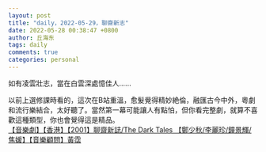 ```yaml
---
layout: post
title: "daily，2022-05-29，聊齋新志"
date: 2022-05-28 00:38:47 +0800
author: 丘海东 
tags: daily
comments: true
categories: personal
---
```

如有凌雲壯志，當在白雲深處憶佳人......  

以前上選修課時看的，這次在B站重溫，愈髮覺得精妙絶倫，融匯古今中外，粵劇和流行樂結合，太好聽了。當然第一幕可能讓人有點怕，但你看完整劇，就算不喜歡這種類型，你也會覺得這是精品。  
[【音樂劇】【香港】【2001】聊齋新誌/The Dark Tales 【鄭少秋/李麗珍/鐘景輝/焦媛】【音樂顧問】黃霑](https://www.bilibili.com/video/BV1ys411B7TC?spm_id_from=333.851.header_right.fav_list.click)
